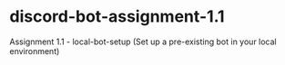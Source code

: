 # discord-bot-assignment-1.1
Assignment 1.1 - local-bot-setup (Set up a pre-existing bot in your local environment)
